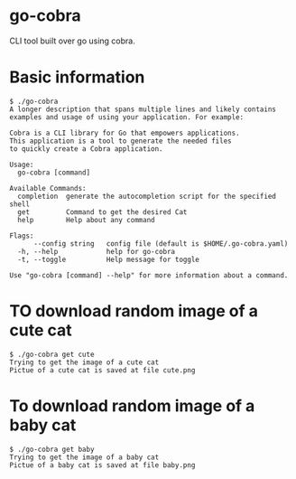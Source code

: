 # go-cobra
CLI tool built over go using cobra.

# Basic information
```
$ ./go-cobra 
A longer description that spans multiple lines and likely contains
examples and usage of using your application. For example:

Cobra is a CLI library for Go that empowers applications.
This application is a tool to generate the needed files
to quickly create a Cobra application.

Usage:
  go-cobra [command]

Available Commands:
  completion  generate the autocompletion script for the specified shell
  get         Command to get the desired Cat
  help        Help about any command

Flags:
      --config string   config file (default is $HOME/.go-cobra.yaml)
  -h, --help            help for go-cobra
  -t, --toggle          Help message for toggle

Use "go-cobra [command] --help" for more information about a command.
```

# TO download random image of a cute cat
```
$ ./go-cobra get cute
Trying to get the image of a cute cat
Pictue of a cute cat is saved at file cute.png
```

# To download random image of a baby cat
```
$ ./go-cobra get baby
Trying to get the image of a baby cat
Pictue of a baby cat is saved at file baby.png
```
